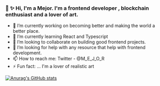 
###  👋 ✨ Hi, I'm a Mejor. I'm a frontend developer , blockchain enthusiast and a lover of art.


- 🔭 I’m currently working on becoming better and making the world a better place.
- 🌱 I’m currently learning React and Typescript
- 👯 I’m looking to collaborate on building good frontend projects.
- 🤔 I’m looking for help with any resource that help with frontend development.
- 📫 How to reach me: Twitter - @M_E_J_O_R
- ⚡ Fun fact: ... I'm a lover of realistic art

[![Anurag's GitHub stats](https://github-readme-stats.vercel.app/api?username=M-E-J-O-R)](https://github.com/anuraghazra/github-readme-stats)
